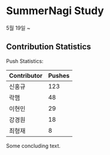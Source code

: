 # SummerNagi Study

5월 19일 ~ 

## Contribution Statistics

Push Statistics:

| Contributor | Pushes |
| ----------- | ------ |
| 신홍규 | 123 |
| 락햄 | 48 |
| 이현민 | 29 |
| 강경원 | 18 |
| 최형재 | 8 |

Some concluding text.
